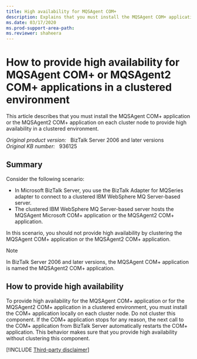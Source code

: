 ```yaml
---
title: High availability for MQSAgent COM+
description: Explains that you must install the MQSAgent COM+ application or the MQSAgent2 COM+ application on each cluster node to provide high availability in a clustered environment.
ms.date: 03/17/2020
ms.prod-support-area-path: 
ms.reviewer: shaheera
---
```

# How to provide high availability for MQSAgent COM+ or MQSAgent2 COM+ applications in a clustered environment

This article describes that you must install the MQSAgent COM+ application or the MQSAgent2 COM+ application on each cluster node to provide high availability in a clustered environment.

_Original product version:_ &nbsp; BizTalk Server 2006 and later versions  
_Original KB number:_ &nbsp; 936125

## Summary

Consider the following scenario:

- In Microsoft BizTalk Server, you use the BizTalk Adapter for MQSeries adapter to connect to a clustered IBM WebSphere MQ Server-based server.
- The clustered IBM WebSphere MQ Server-based server hosts the MQSAgent Microsoft COM+ application or the MQSAgent2 COM+ application.

In this scenario, you should not provide high availability by clustering the MQSAgent COM+ application or the MQSAgent2 COM+ application.

> [!NOTE]
> In BizTalk Server 2006 and later versions, the MQSAgent COM+ application is named the MQSAgent2 COM+ application.

## How to provide high availability

To provide high availability for the MQSAgent COM+ application or for the MQSAgent2 COM+ application in a clustered environment, you must install the COM+ application locally on each cluster node. Do not cluster this component. If the COM+ application stops for any reason, the next call to the COM+ application from BizTalk Server automatically restarts the COM+ application. This behavior makes sure that you provide high availability without clustering this component.

[!INCLUDE [Third-party disclaimer](../includes/third-party-disclaimer.md)]
